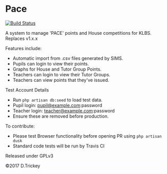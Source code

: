 # Pace

[![Build Status](https://travis-ci.org/trickeydan/Pace.svg?branch=develop)](https://travis-ci.org/trickeydan/Pace)

A system to manage 'PACE' points and House competitions for KLBS. Replaces v1.x.x

Features include:

* Automatic import from .csv files generated by SIMS.
* Pupils can login to view their points.
* Graphs for House and Tutor Group Points.
* Teachers can login to view their Tutor Groups.
* Teachers can view points that they've issued.

Test Account Details
* Run `php artisan db:seed` to load test data.
* Pupil login: pupil@example.com:password
* Teacher login: teacher@example.com:password
* Ensure these are removed before production.

To contribute:
* Please test Browser functionality before opening PR using `php artisan dusk`
* Standard code tests will be run by Travis CI

Released under GPLv3

&copy;2017 D.Trickey
